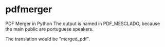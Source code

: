 # pdfmerger
PDF Merger in Python
The output is named in PDF_MESCLADO, because the main public are portuguese speakers.

The translation would be "merged_pdf".

